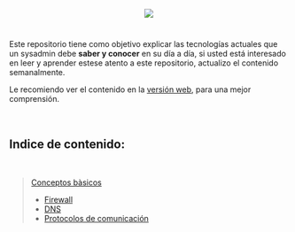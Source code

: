

<p align="center">
   <!--<img src="https://user-images.githubusercontent.com/48721794/78295480-834b9180-752c-11ea-946d-2b890ad6adf3.png" alt="logo_template" width="72" height="72">-->
   <img src="https://user-images.githubusercontent.com/48721794/81127936-1454c480-8f40-11ea-825c-93b0c6fb8582.png">
</p>

# 

Este repositorio tiene como objetivo explicar las tecnologías actuales que un sysadmin debe **saber y conocer** en su día a día, si usted está interesado en leer y aprender estese atento a este repositorio, actualizo el contenido semanalmente.

Le recomiendo ver el contenido en la [versión web](https://massin-laaouaj.gitbook.io/terminos-sysadmin/), para una mejor comprensión.

<br>

## Indice de contenido:

<br>

> [Conceptos bàsicos](Basico/Basico.md)
> - [Firewall](Basico/Basico.md#firewall-1)
> - [DNS](Basico/Basico.md#dns-1)
> - [Protocolos de comunicación](Basico/Basico.md#protocolos%de%comunicacion-1)
